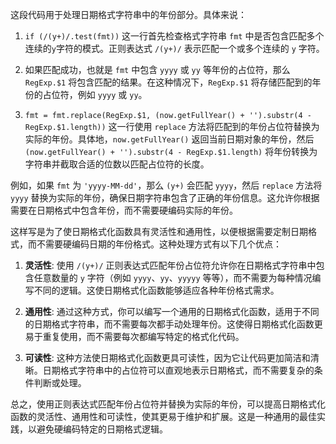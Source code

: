 这段代码用于处理日期格式字符串中的年份部分。具体来说：

1. `if (/(y+)/.test(fmt))` 这一行首先检查格式字符串 `fmt` 中是否包含匹配多个连续的`y`字符的模式。正则表达式 `/(y+)/` 表示匹配一个或多个连续的 `y` 字符。

2. 如果匹配成功，也就是 `fmt` 中包含 `yyyy` 或 `yy` 等年份的占位符，那么 `RegExp.$1` 将包含匹配的结果。在这种情况下，`RegExp.$1` 将存储匹配到的年份的占位符，例如 `yyyy` 或 `yy`。

3. `fmt = fmt.replace(RegExp.$1, (now.getFullYear() + '').substr(4 - RegExp.$1.length))` 这一行使用 `replace` 方法将匹配到的年份占位符替换为实际的年份。具体地，`now.getFullYear()` 返回当前日期对象的年份，然后 `(now.getFullYear() + '').substr(4 - RegExp.$1.length)` 将年份转换为字符串并截取合适的位数以匹配占位符的长度。

例如，如果 `fmt` 为 `'yyyy-MM-dd'`，那么 `(y+)` 会匹配 `yyyy`，然后 `replace` 方法将 `yyyy` 替换为实际的年份，确保日期字符串包含了正确的年份信息。这允许你根据需要在日期格式中包含年份，而不需要硬编码实际的年份。


这样写是为了使日期格式化函数具有灵活性和通用性，以便根据需要定制日期格式，而不需要硬编码日期的年份格式。这种处理方式有以下几个优点：

1. **灵活性**: 使用 `/(y+)/` 正则表达式匹配年份占位符允许你在日期格式字符串中包含任意数量的 `y` 字符（例如 `yyyy`、`yy`、`yyyyy` 等等），而不需要为每种情况编写不同的逻辑。这使日期格式化函数能够适应各种年份格式需求。

2. **通用性**: 通过这种方式，你可以编写一个通用的日期格式化函数，适用于不同的日期格式字符串，而不需要每次都手动处理年份。这使得日期格式化函数更易于重复使用，而不需要每次都编写特定的格式化代码。

3. **可读性**: 这种方法使日期格式化函数更具可读性，因为它让代码更加简洁和清晰。日期格式字符串中的占位符可以直观地表示日期格式，而不需要复杂的条件判断或处理。

总之，使用正则表达式匹配年份占位符并替换为实际的年份，可以提高日期格式化函数的灵活性、通用性和可读性，使其更易于维护和扩展。这是一种通用的最佳实践，以避免硬编码特定的日期格式逻辑。
